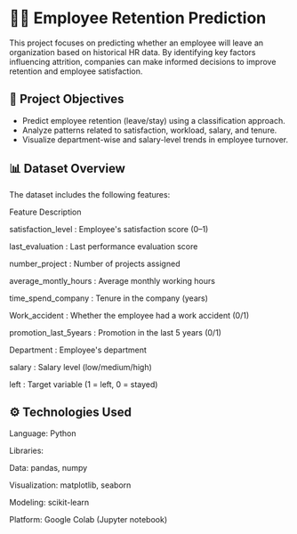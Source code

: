 # 🧑‍💼 Employee Retention Prediction
This project focuses on predicting whether an employee will leave an organization based on historical HR data. By identifying key factors influencing attrition, companies can make informed decisions to improve retention and employee satisfaction.

## 📌 Project Objectives

- Predict employee retention (leave/stay) using a classification approach.
-  Analyze patterns related to satisfaction, workload, salary, and tenure.
-  Visualize department-wise and salary-level trends in employee turnover.

## 📊 Dataset Overview
The dataset includes the following features:

Feature	Description

satisfaction_level   : 	  Employee's satisfaction score (0–1)

last_evaluation	     :     Last performance evaluation score

number_project	 :   Number of projects assigned

average_montly_hours 	 :   Average monthly working hours

time_spend_company	  :    Tenure in the company (years)

Work_accident	  :   Whether the employee had a work accident (0/1)

promotion_last_5years	 :   Promotion in the last 5 years (0/1)

Department :    Employee's department

salary   :   Salary level (low/medium/high)

left	:   Target variable (1 = left, 0 = stayed)


## ⚙️ Technologies Used

Language: Python

Libraries:

Data: pandas, numpy

Visualization: matplotlib, seaborn

Modeling: scikit-learn

Platform: Google Colab (Jupyter notebook)
